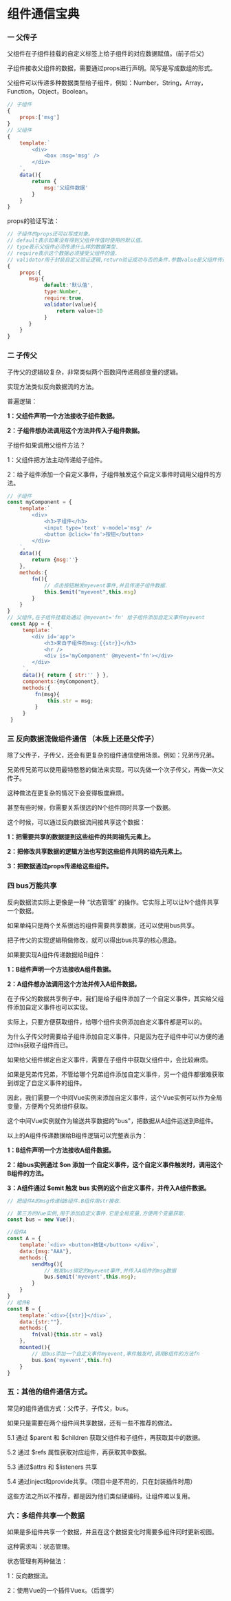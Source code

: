 # 组件通信宝典



### 一 父传子

父组件在子组件挂载的自定义标签上给子组件的对应数据赋值。(前子后父)

子组件接收父组件的数据，需要通过props进行声明。简写是写成数组的形式。

父组件可以传递多种数据类型给子组件，例如：Number，String，Array，Function，Object，Boolean。

```JavaScript
// 子组件
{
	props:['msg']
}
// 父组件
{
	template:`
		<div>
			<box :msg='msg' />
		</div>
	`,
	data(){
		return {
			msg:'父组件数据'
		}
	}
}
```

props的验证写法：

```javascript
// 子组件的props还可以写成对象。
// default表示如果没有得到父组件传值时使用的默认值。
// type表示父组件必须传递什么样的数据类型.
// require表示这个数据必须接受父组件的值.
// validator用于封装自定义验证逻辑,return验证成功与否的条件.参数value是父组件传递的值.
{
	props:{
       msg:{
            default:'默认值',
        	type:Number,
            require:true,
            validator(value){
                return value<10
            }
       }
    }
}
```



### 二 子传父

子传父的逻辑较复杂，非常类似两个函数间传递局部变量的逻辑。

实现方法类似反向数据流的方法。

普遍逻辑：

**1：父组件声明一个方法接收子组件数据。**

**2：子组件想办法调用这个方法并传入子组件数据。**

子组件如果调用父组件方法？

1：父组件把方法主动传递给子组件。

2：给子组件添加一个自定义事件，子组件触发这个自定义事件时调用父组件的方法。

```javascript
// 子组件
const myComponent = {
    template:`
        <div>
            <h3>子组件</h3>
            <input type='text' v-model='msg' />
            <button @click='fn'>按钮</button>
        </div>
    `,
    data(){
    	return {msg:''}
    },
    methods:{
        fn(){
            // 点击按钮触发myevent事件,并且传递子组件数据.
            this.$emit("myevent",this.msg)
        }
    }
}
// 父组件,在子组件挂载处通过 @myevent='fn' 给子组件添加自定义事件myevent
 const App = {
     template:`
        <div id='app'>
            <h3>来自子组件的msg:{{str}}</h3>
            <hr />                
            <div is='myComponent' @myevent='fn'></div>
        </div>
	 `,
     data(){ return { str:'' } },
     components:{myComponent},
     methods:{
         fn(msg){
             this.str = msg;
         }
     }
 }
```



### 三 反向数据流做组件通信 （本质上还是父传子）

除了父传子，子传父，还会有更复杂的组件通信使用场景。例如：兄弟传兄弟。

兄弟传兄弟可以使用最特憨憨的做法来实现，可以先做一个次子传父，再做一次父传子。

这种做法在更复杂的情况下会变得极度麻烦。

甚至有些时候，你需要关系很远的N个组件同时共享一个数据。



这个时候，可以通过反向数据流间接共享这个数据：

**1：把需要共享的数据提到这些组件的共同祖先元素上。**

**2：把修改共享数据的逻辑方法也写到这些组件共同的祖先元素上。**

**3：把数据通过props传递给这些组件。**



### 四 bus万能共享

反向数据流实际上更像是一种 “状态管理” 的操作。它实际上可以让N个组件共享一个数据。

如果单纯只是两个关系很远的组件需要共享数据，还可以使用bus共享。



把子传父的实现逻辑稍做修改，就可以得出bus共享的核心思路。

如果要实现A组件传递数据给B组件：

**1：B组件声明一个方法接收A组件数据。**

**2：A组件想办法调用这个方法并传入A组件数据。**



在子传父的数据共享例子中，我们是给子组件添加了一个自定义事件，其实给父组件添加自定义事件也可以实现。

实际上，只要方便获取组件，给哪个组件实例添加自定义事件都是可以的。

为什么子传父时需要给子组件添加自定义事件，只是因为在子组件中可以方便的通过this获取子组件而已。

如果给父组件绑定自定义事件，需要在子组件中获取父组件中，会比较麻烦。



如果是兄弟传兄弟，不管给哪个兄弟组件添加自定义事件，另一个组件都很难获取到绑定了自定义事件的组件。

因此，我们需要一个中间Vue实例来添加自定义事件，这个Vue实例可以作为全局变量，方便两个兄弟组件获取。

这个中间Vue实例就作为输送共享数据的"bus"，把数据从A组件运送到B组件。



以上的A组件传递数据给B组件逻辑可以完整表示为：

**1：B组件声明一个方法接收A组件数据。**

**2：给bus实例通过 $on 添加一个自定义事件，这个自定义事件触发时，调用这个B组件的方法。**

**3：A组件通过 $emit 触发 bus 实例的这个自定义事件，并传入A组件数据。**



```JavaScript
// 把组件A的msg传递给B组件.B组件用str接收.

// 第三方的Vue实例,用于添加自定义事件.它是全局变量,方便两个变量获取.
const bus = new Vue();

//组件A
const A = {
	template:`<div> <button>按钮</button> </div>`,
	data:{msg:"AAA"},
    methods:{
        sendMsg(){
            // 触发bus绑定的myevent事件,并传入A组件的msg数据
            bus.$emit('myevent',this.msg);
        }
    }
}
// 组件B
const B = {
	template:`<div>{{str}}</div>`,
	data:{str:""},
    methods:{
        fn(val){this.str = val}
    },
    mounted(){
        // 给bus添加一个自定义事件myevent,事件触发时,调用B组件的方法fn
        bus.$on('myevent',this.fn)
    }
}
```



### 五：其他的组件通信方式。

常见的组件通信方式：父传子，子传父，bus。

如果只是需要在两个组件间共享数据，还有一些不推荐的做法。



5.1 通过 $parent 和 $children 获取父组件和子组件，再获取其中的数据。

5.2 通过 $refs 属性获取对应组件，再获取其中数据。

5.3 通过$attrs 和 $listeners 共享

5.4 通过inject和provide共享。（项目中是不用的，只在封装插件时用）



这些方法之所以不推荐，都是因为他们类似硬编码，让组件难以复用。 



### 六：多组件共享一个数据

如果是多组件共享一个数据，并且在这个数据变化时需要多组件同时更新视图。

这种需求叫：状态管理。

状态管理有两种做法：

1：反向数据流。

2：使用Vue的一个插件Vuex。（后面学）








